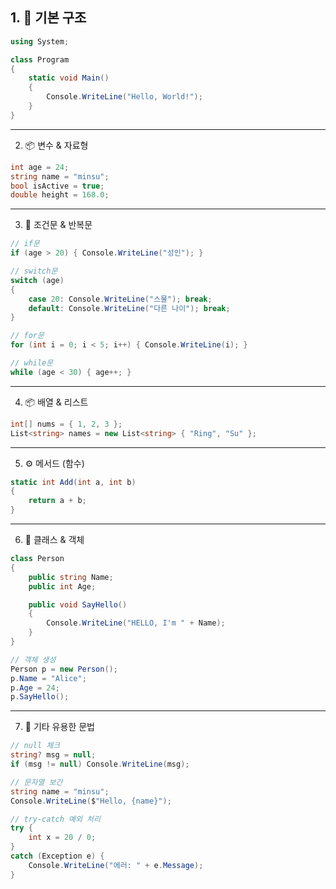 ## 1. 🌱 기본 구조
```c#
using System;

class Program
{
    static void Main()
    {
        Console.WriteLine("Hello, World!");
    }
}
```
---
2. 📦 변수 & 자료형
```c#
int age = 24;
string name = "minsu";
bool isActive = true;
double height = 168.0;
```
---
3. 🧠 조건문 & 반복문
```c#
// if문
if (age > 20) { Console.WriteLine("성인"); }
```
```c#
// switch문
switch (age)
{
    case 20: Console.WriteLine("스물"); break;
    default: Console.WriteLine("다른 나이"); break;
}
```
```c#
// for문
for (int i = 0; i < 5; i++) { Console.WriteLine(i); }
```
```c#
// while문
while (age < 30) { age++; }
```
---
4. 📦 배열 & 리스트
```c#
int[] nums = { 1, 2, 3 };
List<string> names = new List<string> { "Ring", "Su" };
```
---
5. ⚙️ 메서드 (함수)
```c#
static int Add(int a, int b)
{
    return a + b;
}
```
---
6. 🧱 클래스 & 객체
```c#
class Person
{
    public string Name;
    public int Age;

    public void SayHello()
    {
        Console.WriteLine("HELLO, I'm " + Name);
    }
}

// 객체 생성
Person p = new Person();
p.Name = "Alice";
p.Age = 24;
p.SayHello();
```
---
7. 🧰 기타 유용한 문법
```c#
// null 체크
string? msg = null;
if (msg != null) Console.WriteLine(msg);
```
```c#
// 문자열 보간
string name = "minsu";
Console.WriteLine($"Hello, {name}");
```
```c#
// try-catch 예외 처리
try {
    int x = 20 / 0;
}
catch (Exception e) {
    Console.WriteLine("에러: " + e.Message);
}
```
